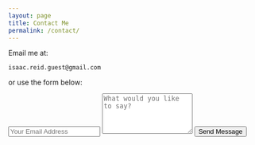 ```yaml
---
layout: page
title: Contact Me
permalink: /contact/
---
```


Email me at:

   `isaac.reid.guest@gmail.com`
   
or use the form below:

<div class="py2">
  <form action="https://formspree.io/{{ site.email }}" method="POST" class="form-stacked form-light">
    <input type="hidden" name="_next" value="//isaacrg.github.io/m/email-thanks/" />
    <input type="text" name="email" class="input mobile-block" placeholder="Your Email Address">
    <textarea type="text" name="content" class="input mobile-block" rows="5" placeholder="What would you like to say?"></textarea>
    <input type="submit" class="button button-blue button-big mobile-block" value="Send Message">
  </form>
</div>

